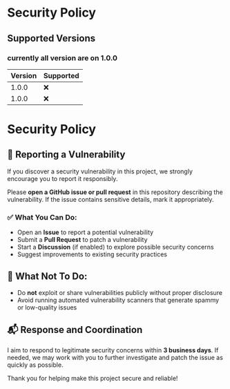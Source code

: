 # Security Policy

## Supported Versions

### currently all version are on 1.0.0

| Version | Supported          |
| ------- | ------------------ |
| 1.0.0   | :x:                |
| 1.0.0   | :x:                |

# Security Policy

## 🔐 Reporting a Vulnerability

If you discover a security vulnerability in this project, we strongly encourage you to report it responsibly.

Please **open a GitHub issue or pull request** in this repository describing the vulnerability. If the issue contains sensitive details, mark it appropriately.

### ✅ What You Can Do:
- Open an **Issue** to report a potential vulnerability
- Submit a **Pull Request** to patch a vulnerability
- Start a **Discussion** (if enabled) to explore possible security concerns
- Suggest improvements to existing security practices

## 🚫 What Not To Do:
- Do **not** exploit or share vulnerabilities publicly without proper disclosure
- Avoid running automated vulnerability scanners that generate spammy or low-quality issues

## 📬 Response and Coordination

I aim to respond to legitimate security concerns within **3 business days**. If needed, we may work with you to further investigate and patch the issue as quickly as possible.

Thank you for helping make this project secure and reliable!
